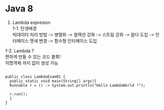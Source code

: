 Java 8
======
1. Lambda expresion   
1-1. 탄생배경   
빅데이터 처리 방법 -> 병렬화 -> 컬렉션 강화 -> 스트림 강화 -> 람다 도입 -> 인터페이스 명세 변경 -> 함수형 인터페이스 도입   
   
1-2. Lambda ?   
편하게 만들 수 있는 코드 블록!   
익명객체 까지 없이 생성 가능
<pre>
<code>
public class LambdaExam01 {
  public static void main(String[] args){
  Runnable r = () -> System.out.println("Hello LambdaWorld !");
  
  r.run();
  }
}
</code>
</pre>

